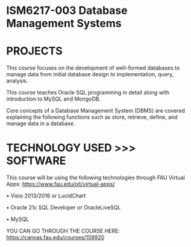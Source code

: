 

# ISM6217-003 Database Management Systems

# PROJECTS

This course focuses on the development of well-formed databases to manage data from initial database design to implementation, query, analysis. 

This course teaches Oracle SQL programming in detail along with introduction to MySQL and MongoDB. 

Core concepts of a Database Management System (DBMS) are covered explaining the following functions such as store, retrieve, define, and manage data in a database.

# TECHNOLOGY USED >>> SOFTWARE
This course will be using the following technologies through FAU Virtual Apps: https://www.fau.edu/oit/virtual-apps/

• Visio 2013/2016 or LucidChart

• Oracle 21c SQL Developer or OracleLiveSQL

• MySQL

YOU CAN GO THROUGH THE COURSE HERE: https://canvas.fau.edu/courses/159920

